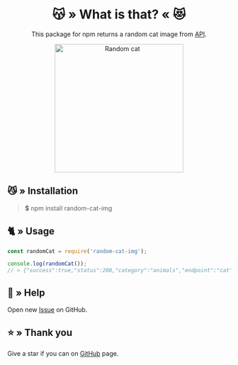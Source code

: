 <div align="center">
    <h1>😽 » What is that? « 😻</h1>
    <p>This package for npm returns a random cat image from <a href="https://api.skiffybot.xyz" target="_blank">API</a>.</p>
    <img src="https://cdn.skiffybot.xyz/images/animals/cat/little-cat-1408118-min.jpg" alt="Random cat" height="290px">
</div>

## 😼 » Installation
> **$** npm install random-cat-img

## 🐈 » Usage
```js
const randomCat = require('random-cat-img');

console.log(randomCat());
// > {"success":true,"status":200,"category":"animals","endpoint":"cat","message":"https://cdn.skiffybot.xyz/images/animals/cat/little-cat-1408118-min.jpg"}
```

## 🤝 » Help
Open new [Issue](https://github.com/sefinek24/random-cat-img/issues/new) on GitHub.

## ⭐ » Thank you
Give a star if you can on [GitHub](https://github.com/sefinek24/random-cat-img) page.